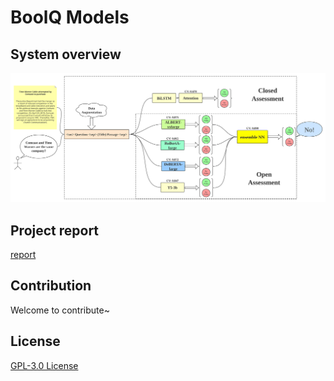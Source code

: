 # BoolQ Models

## System overview
![pipeline](https://github.com/jszyxw/boolq-project/blob/main/report/%E4%BA%92%E8%81%94%E7%BD%91%E6%95%B0%E6%8D%AE%E6%8C%96%E6%8E%98%202020%20fall%20%E5%9B%A2%E9%98%9F%E9%A1%B9%E7%9B%AE%20Boolean%20Question.assets/hw3-pipeline.svg)

## Project report
[report](https://github.com/jszyxw/boolq-project/blob/main/report/互联网数据挖掘%202020%20fall%20团队项目%20Boolean%20Question.md)

## Contribution
Welcome to contribute~

## License
[GPL-3.0 License](https://github.com/jszyxw/boolq-project/blob/main/LICENSE)
